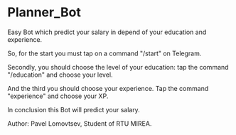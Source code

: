 # Planner_Bot
Easy Bot which predict your salary in depend of your education and experience.

So, for the start you must tap on a command "/start" on Telegram. 

Secondly, you should choose the level of your education: tap the command "/education" and choose your level.

And the third you should choose your experience. Tap the command "experience" and choose your XP.

In conclusion this Bot will predict your salary.

Author: Pavel Lomovtsev, Student of RTU MIREA.
